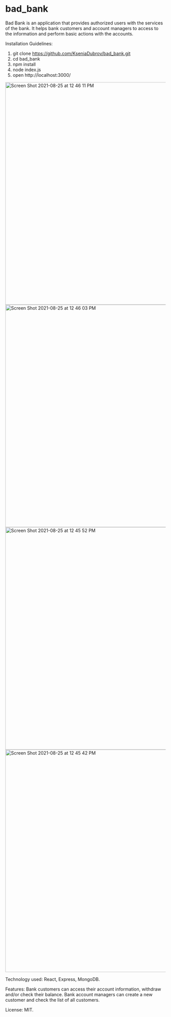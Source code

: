 # bad_bank
Bad Bank is an application that provides authorized users with the services of the bank. It helps bank customers and account managers to access to the information and perform basic actions with the accounts.

Installation Guidelines: 
1. git clone https://github.com/KseniaDubrov/bad_bank.git
2. cd bad_bank
3. npm install
4. node index.js
5. open http://localhost:3000/

<img width="700" alt="Screen Shot 2021-08-25 at 12 46 11 PM" src="https://user-images.githubusercontent.com/14004536/130831633-71f55d6e-fea4-439d-b32a-ed573b579c6f.png">
<img width="700" alt="Screen Shot 2021-08-25 at 12 46 03 PM" src="https://user-images.githubusercontent.com/14004536/130831640-7c354a05-5526-4760-87d7-e3202ae3810e.png">
<img width="700" alt="Screen Shot 2021-08-25 at 12 45 52 PM" src="https://user-images.githubusercontent.com/14004536/130831645-5c501480-037d-4406-9c67-bf04f4868d89.png">
<img width="700" alt="Screen Shot 2021-08-25 at 12 45 42 PM" src="https://user-images.githubusercontent.com/14004536/130831649-4c167d0f-58a3-4f6b-baf9-0739b0c645fe.png">

Technology used: React, Express, MongoDB. 

Features: Bank customers can access their account information, withdraw and/or check their balance. Bank account managers can create a new customer and check the list of all customers.

License: MIT.
